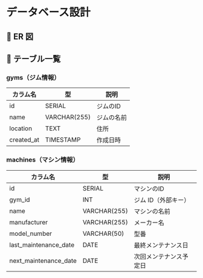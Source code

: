 # データベース設計

## 📌 ER 図



## 📌 テーブル一覧

### gyms（ジム情報）
| カラム名 | 型 | 説明 |
|---------|------|------|
| id | SERIAL | ジムのID |
| name | VARCHAR(255) | ジムの名前 |
| location | TEXT | 住所 |
| created_at | TIMESTAMP | 作成日時 |

### machines（マシン情報）
| カラム名 | 型 | 説明 |
|---------|------|------|
| id | SERIAL | マシンのID |
| gym_id | INT | ジム ID（外部キー） |
| name | VARCHAR(255) | マシンの名前 |
| manufacturer | VARCHAR(255) | メーカー名 |
| model_number | VARCHAR(50) | 型番 |
| last_maintenance_date | DATE | 最終メンテナンス日 |
| next_maintenance_date | DATE | 次回メンテナンス予定日 |

